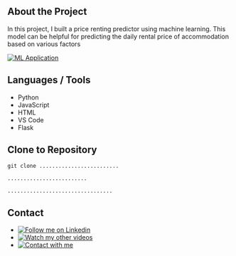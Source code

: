 ## About the Project

In this project, I built a price renting predictor using machine learning. This model can be helpful for predicting the daily rental price of accommodation based on various factors

[![ML Application](https://img.shields.io/badge/ML_Application-Visit-green)](https://deploy-airbnb-rent-predictor.onrender.com) 

## Languages / Tools

- Python
- JavaScript
- HTML
- VS Code
- Flask

## Clone to Repository

```HTTP
git clone .........................
```

```SSH
.........................
```

```CLI
.................................
```

## Contact

- [![Follow me on Linkedin  ](https://img.shields.io/badge/LinkedIn-Profile-blue)](https://www.linkedin.com/in/mehrdad-dehghan)
- [![Watch my other videos  ](https://img.shields.io/badge/YouTube-Channel-red)](https://www.youtube.com/@Mer_Dehghan)
- [![Contact with me  ](https://img.shields.io/badge/Gmail-Mail-red)](mailto:Mansourdehghan.Mehrdad@gmail.com)
